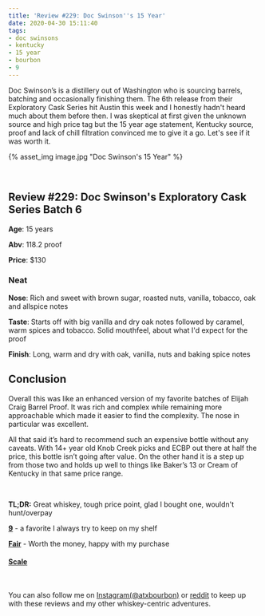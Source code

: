 ```yaml
---
title: 'Review #229: Doc Swinson''s 15 Year'
date: 2020-04-30 15:11:40
tags:
- doc swinsons
- kentucky
- 15 year
- bourbon
- 9
---
```


Doc Swinson’s is a distillery out of Washington who is sourcing barrels, batching and occasionally finishing them. The 6th release from their Exploratory Cask Series hit Austin this week and I honestly hadn't heard much about them before then. I was skeptical at first given the unknown source and high price tag but the 15 year age statement, Kentucky source, proof and lack of chill filtration convinced me to give it a go. Let's see if it was worth it.

{% asset_img image.jpg "Doc Swinson's 15 Year" %}

&nbsp;

## Review #229: Doc Swinson's Exploratory Cask Series Batch 6
**Age**: 15 years

**Abv**: 118.2 proof

**Price**: $130

### Neat
**Nose**: Rich and sweet with brown sugar, roasted nuts, vanilla, tobacco, oak and allspice notes

**Taste**: Starts off with big vanilla and dry oak notes followed by caramel, warm spices and tobacco. Solid mouthfeel, about what I'd expect for the proof

**Finish**: Long, warm and dry with oak, vanilla, nuts and baking spice notes

## Conclusion

Overall this was like an enhanced version of my favorite batches of Elijah Craig Barrel Proof. It was rich and complex while remaining more approachable which made it easier to find the complexity. The nose in particular was excellent.

All that said it’s hard to recommend such an expensive bottle without any caveats. With 14+ year old Knob Creek picks and ECBP out there at half the price, this bottle isn’t going after value. On the other hand it is a step up from those two and holds up well to things like Baker’s 13 or Cream of Kentucky in that same price range.


&nbsp;

**TL;DR:** Great whiskey, tough price point, glad I bought one, wouldn't hunt/overpay

[**9**](https://atxbourbon.com/tags/9/) - a favorite I always try to keep on my shelf

[**Fair**](https://atxbourbon.com/tags/fair-value/) - Worth the money, happy with my purchase

#### [Scale](http://atxbourbon.com/Scale/)

&nbsp;

You can also follow me on [Instagram(@atxbourbon)](https://www.instagram.com/atxbourbon/) or [reddit](https://www.reddit.com/r/atxbourbon/) to keep up with these reviews and my other whiskey-centric adventures.
